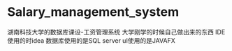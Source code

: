 # Salary_management_system
湖南科技大学的数据库课设-工资管理系统
大学刚学的时候自己做出来的东西
IDE使用的时idea
数据库使用的是SQL server
uI使用的是JAVAFX
